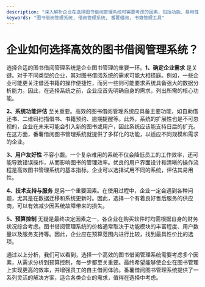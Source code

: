 ```yaml
---
description: "深入解析企业在选择图书借阅管理系统时需要考虑的因素，包括功能、易用性和成本等。"
keywords: "图书借阅管理系统, 借阅管理系统, 番薯借阅, 书籍管理工具"
---
```

# 企业如何选择高效的图书借阅管理系统？

选择合适的图书借阅管理系统是企业图书管理的重要一环。**1、确定企业需求** 是关键。对于不同类型的企业，其对图书借阅系统的需求可能大相径庭。例如，一些企业可能更关注借还书籍的操作便捷性，而另一些则可能要求系统具备强大的数据分析能力。因此，在选择系统之前，企业应首先明确自身的需求，列出所需的核心功能。

**2、系统功能评估** 至关重要。高效的图书借阅管理系统应具备主要功能，如自助借还书、二维码扫描借书、书籍预约、逾期提醒等。此外，系统的扩展性也是不可忽视的，企业在未来可能会引入新的图书或用户，因此系统应该能支持日后的扩充。在这方面，番薯借阅图书管理系统就提供了多样化的功能，以适应不同规模和需求的企业。

**3、用户友好性** 不容小觑。一个复杂难用的系统不仅会降低员工的工作效率，还可能导致错误操作，从而影响图书的管理效率。优良的用户界面设计和清晰的操作流程是高效图书管理系统的基本指标。企业可以选择试用不同的系统，评估其易用性。

**4、技术支持与服务** 是另一个重要因素。在使用过程中，企业一定会遇到各种问题，尤其是在数据迁移和系统更新时。因此，选择一个有着良好售后服务的供应商，可以有效减少因系统故障带来的损失。

**5、预算控制** 无疑是最终决定因素之一，各企业在购买软件时均需根据自身的财务状况综合考虑。图书借阅管理系统的价格通常取决于功能模块的丰富程度、用户数量以及服务支持等。因此，企业应在预算范围内进行比较，找到最具性价比的选项。

通过以上分析，我们可以看到，选择一个高效的图书借阅管理系统需要考虑多个因素，从需求分析到预算控制，每一步都至关重要。最终希望能够使企业在图书管理上实现更高的效率，并增强员工的自主借阅体验。番薯借阅图书管理系统提供了一系列灵活的解决方案，适合各类企业的需求，值得在选择中考虑。
